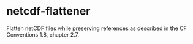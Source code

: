 # netcdf-flattener

Flatten netCDF files while preserving references as described in the CF Conventions 1.8, chapter 2.7.